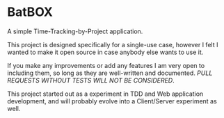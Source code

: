 # BatBOX
A simple Time-Tracking-by-Project application.

This project is designed specifically for a single-use case, however I felt I wanted to make it open source in case anybody else wants to use it.

If you make any improvements or add any features I am very open to including them, so long as they are well-written and documented.  *PULL REQUESTS WITHOUT TESTS WILL NOT BE CONSIDERED*.

This project started out as a experiment in TDD and Web application development, and will probably evolve into a Client/Server experiment as well.
